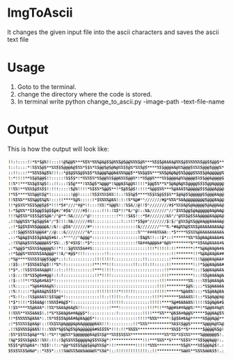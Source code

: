 # ImgToAscii
It changes the given input file into the ascii characters and saves the ascii text file

# Usage
1. Goto to the terminal.
2. change the directory where the code is stored.
3. In terminal write python change_to_ascii.py -image-path -text-file-name

# Output
This is how the output will look like:

![GitHub Logo](/output.png)
